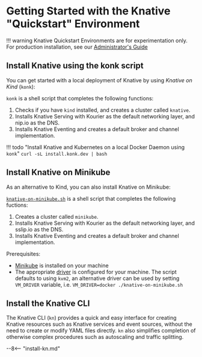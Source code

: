 # Getting Started with the Knative "Quickstart" Environment

!!! warning
    Knative Quickstart Environments are for experimentation only. For production installation, see our [Administrator's Guide](../admin)

## Install Knative using the konk script

You can get started with a local deployment of Knative by using _Knative on Kind_ (`konk`):

`konk` is a shell script that completes the following functions:

1. Checks if you have `kind` installed, and creates a cluster called `knative`.
1. Installs Knative Serving with Kourier as the default networking layer, and nip.io as the DNS.
1. Installs Knative Eventing and creates a default broker and channel implementation.

!!! todo "Install Knative and Kubernetes on a local Docker Daemon using `konk`"
    ```
    curl -sL install.konk.dev | bash
    ```
 
## Install Knative on Minikube

As an alternative to Kind, you can also install Knative on Minikube:

[`knative-on-minikube.sh`](https://raw.githubusercontent.com/psschwei/knative-on-minikube/main/knative-on-minikube.sh) is a shell script that completes the following fuctions:

1. Creates a cluster called `minikube`.
1. Installs Knative Serving with Kourier as the default networking layer, and sslip.io as the DNS.
1. Installs Knative Eventing and creates a default broker and channel implementation.

Prerequisites:

* [Minikube](https://minikube.sigs.k8s.io/docs/start/) is installed on your machine
* The appropriate [driver](https://minikube.sigs.k8s.io/docs/drivers/) is configured for your machine. The script defaults to using `kvm2`, an alternative driver can be used by setting `VM_DRIVER` variable, i.e. `VM_DRIVER=docker ./knative-on-minikube.sh`

## Install the Knative CLI

The Knative CLI (`kn`) provides a quick and easy interface for creating Knative resources such as Knative services and event sources, without the need to create or modify YAML files directly. `kn` also simplifies completion of otherwise complex procedures such as autoscaling and traffic splitting.

--8<-- "install-kn.md"
